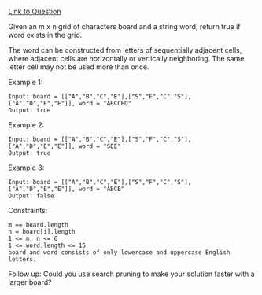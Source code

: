 [Link to Question](https://leetcode.com/explore/interview/card/top-interview-questions-medium/109/backtracking/797/)




Given an m x n grid of characters board and a string word, return true if word exists in the grid.

The word can be constructed from letters of sequentially adjacent cells, where adjacent cells are horizontally or vertically neighboring. The same letter cell may not be used more than once.

 

Example 1:

```
Input: board = [["A","B","C","E"],["S","F","C","S"],["A","D","E","E"]], word = "ABCCED"
Output: true
```
Example 2:

```
Input: board = [["A","B","C","E"],["S","F","C","S"],["A","D","E","E"]], word = "SEE"
Output: true
```
Example 3:

```
Input: board = [["A","B","C","E"],["S","F","C","S"],["A","D","E","E"]], word = "ABCB"
Output: false
 ```

Constraints:
```
m == board.length
n = board[i].length
1 <= m, n <= 6
1 <= word.length <= 15
board and word consists of only lowercase and uppercase English letters.
 ```

Follow up: Could you use search pruning to make your solution faster with a larger board?